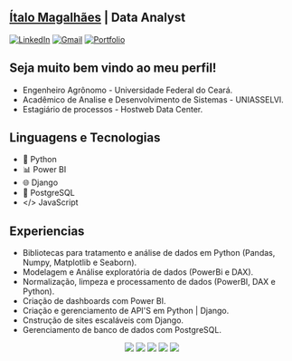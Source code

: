 ## <strong>[Ítalo Magalhães](https://github.com/italo-mgl/italo-mgl/files/13801443/Italo_Data_Analyst.pdf) | Data Analyst</strong>

[![LinkedIn](https://img.shields.io/badge/-LinkedIn-%230077B5?style=for-the-badge&logo=linkedin&logoColor=white)](https://www.linkedin.com/in/magalhaes-italo/)
[![Gmail](https://img.shields.io/badge/-Gmail-%23333?style=for-the-badge&logo=gmail&logoColor=white)](mailto:italomagalhaes77@gmail.com)
[![Portfolio](https://img.shields.io/badge/Portfolio-IT-blueviolet?style=for-the-badge&logo=github)](https://github.com/italo-mgl/Ciencias_de_Dados_Projetos)
## Seja muito bem vindo ao meu perfil!

- Engenheiro Agrônomo - Universidade Federal do Ceará.
- Acadêmico de Analise e Desenvolvimento de Sistemas - UNIASSELVI.
- Estagiário de processos - Hostweb Data Center.



## Linguagens e Tecnologias

- 🐍 Python
- 📊 Power BI
- 🌐 Django
- 🐘 PostgreSQL
- </> JavaScript



## Experiencias
- Bibliotecas para tratamento e análise de dados em Python (Pandas, Numpy, Matplotlib e Seaborn).
- Modelagem e Análise exploratória de dados (PowerBi e DAX).
- Normalização, limpeza e processamento de dados (PowerBI, DAX e Python).
- Criação de dashboards com Power BI.
- Criação e gerenciamento de API'S em Python | Django.
- Cnstrução de sites escaláveis com Django.
- Gerenciamento de banco de dados com PostgreSQL.


<p align="center">
    <img src="https://img.shields.io/badge/Python-Expert-success?style=flat-square&logo=python">
    <img src="https://img.shields.io/badge/Power%20BI-Intermediate-yellow?style=flat-square&logo=powerbi">
    <img src="https://img.shields.io/badge/Django-Intermediate-yellow?style=flat-square&logo=django">
    <img src="https://img.shields.io/badge/PostgreSQL-Intermediate-yellow?style=flat-square&logo=postgresql">
    <img src="https://img.shields.io/badge/JavaScript-Intermediate-yellow?style=flat-square&logo=javascript">
  </p>
